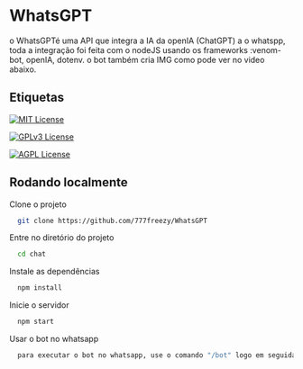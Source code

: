 
# WhatsGPT

o WhatsGPTé uma API que integra a IA da openIA (ChatGPT) a o whatspp, toda a integração foi feita com o nodeJS usando os frameworks :venom-bot, openIA, dotenv. o bot também cria IMG como pode ver no video abaixo.






## Etiquetas



[![MIT License](https://img.shields.io/badge/License-MIT-green.svg)](https://choosealicense.com/licenses/mit/)

[![GPLv3 License](https://img.shields.io/badge/License-GPL%20v3-yellow.svg)](https://opensource.org/licenses/)

[![AGPL License](https://img.shields.io/badge/license-AGPL-blue.svg)](http://www.gnu.org/licenses/agpl-3.0)


## Rodando localmente

Clone o projeto

```bash
  git clone https://github.com/777freezy/WhatsGPT
```

Entre no diretório do projeto

```bash
  cd chat
```

Instale as dependências

```bash
  npm install
```

Inicie o servidor

```bash
  npm start
```

Usar o bot no whatsapp
```bash
  para executar o bot no whatsapp, use o comando "/bot" logo em seguida sua pergunta.
```

